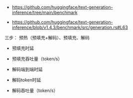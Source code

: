 


- https://github.com/huggingface/text-generation-inference/tree/main/benchmark


- https://github.com/huggingface/text-generation-inference/blob/v1.4.3/benchmark/src/generation.rs#L63

三步： 预热（预填充+解码）、预填充、解码



- 预填充时延
- 预填充吞吐量（token/s）



- 解码端到端时延
- 解码token时延
- 解码吞吐量（token/s）




